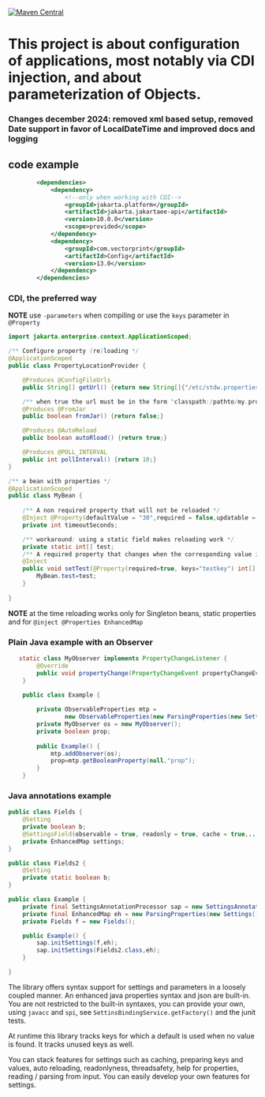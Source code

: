 [![Maven Central](https://img.shields.io/maven-central/v/com.vectorprint/Config.svg)](https://maven-badges.herokuapp.com/maven-central/com.vectorprint/Config)

# This project is about configuration of applications, most notably via CDI injection, and about parameterization of Objects.

### Changes december 2024: removed xml based setup, removed Date support in favor of LocalDateTime and improved docs and logging

## code example
```xml
        <dependencies>
            <dependency>
                <!--only when working with CDI-->
                <groupId>jakarta.platform</groupId>
                <artifactId>jakarta.jakartaee-api</artifactId>
                <version>10.0.0</version>
                <scope>provided</scope>
            </dependency>
            <dependency>
                <groupId>com.vectorprint</groupId>
                <artifactId>Config</artifactId>
                <version>13.0</version>
            </dependency>
        </dependencies>
```
### CDI, the preferred way
**NOTE** use `-parameters` when compiling or use the `keys` parameter in `@Property`
```java
import jakarta.enterprise.context.ApplicationScoped;

/** Configure property (re)loading */
@ApplicationScoped
public class PropertyLocationProvider {

    @Produces @ConfigFileUrls
    public String[] getUrl() {return new String[]{"/etc/stdw.properties"};}

    /** when true the url must be in the form "classpath:/pathto/my.properties" */
    @Produces @FromJar
    public boolean fromJar() {return false;}

    @Produces @AutoReload
    public boolean autoRload() {return true;}

    @Produces @POLL_INTERVAL
    public int pollInterval() {return 10;}
}

/** a bean with properties */
@ApplicationScoped
public class MyBean {
    
    /** A non required property that will not be reloaded */
    @Inject @Property(defaultValue = "30",required = false,updatable = false)
    private int timeoutSeconds;

    /** workaround: using a static field makes reloading work */
    private static int[] test;
    /** A required property that changes when the corresponding value in the properties file changes */
    @Inject
    public void setTest(@Property(required=true, keys="testkey") int[] test) {
        MyBean.test=test;
    }
    
}

```

**NOTE** at the time reloading works only for Singleton beans, static properties and for `@inject @Properties EnhancedMap`

### Plain Java example with an Observer
```java
   static class MyObserver implements PropertyChangeListener {
        @Override
        public void propertyChange(PropertyChangeEvent propertyChangeEvent) {}
    }
    
    public class Example {

        private ObservableProperties mtp =
                new ObservableProperties(new ParsingProperties(new Settings(), "/etc/app.properties"));
        private MyObserver os = new MyObserver();
        private boolean prop;
        
        public Example() {
            mtp.addObserver(os);
            prop=mtp.getBooleanProperty(null,"prop");
        }
    }

```

### Java annotations example

```java
public class Fields {
    @Setting
    private boolean b;
    @SettingsField(observable = true, readonly = true, cache = true,....)
    private EnhancedMap settings;
}

public class Fields2 {
    @Setting
    private static boolean b;
}

public class Example {
    private final SettingsAnnotationProcessor sap = new SettingsAnnotationProcessorImpl();
    private final EnhancedMap eh = new ParsingProperties(new Settings(), "/etc/app.properties");
    private Fields f = new Fields();

    public Example() {
        sap.initSettings(f,eh);
        sap.initSettings(Fields2.class,eh);
    }

}

```
The library offers syntax support for settings and parameters in a loosely coupled manner. An enhanced java properties syntax and json are built-in. You are not restricted to the built-in syntaxes, you can provide your own, using `javacc` and `spi`, see `SettinsBindingService.getFactory()` and the junit tests.

At runtime this library tracks keys for which a default is used when no value is found. It tracks
unused keys as well.

You can stack features for settings such as caching, preparing keys and values, auto reloading, readonlyness, threadsafety, help for properties, reading / parsing from input. You can easily develop
your own features for settings.
